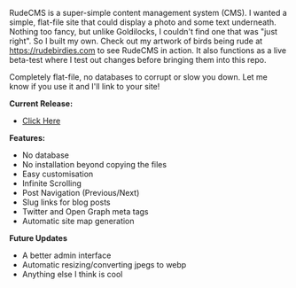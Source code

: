 RudeCMS is a super-simple content management system (CMS). I wanted a simple, flat-file site that could display a photo and some text underneath. Nothing too fancy, but unlike Goldilocks, I couldn't find one that was "just right". So I built my own. Check out my artwork of birds being rude at https://rudebirdies.com to see RudeCMS in action. It also functions as a live beta-test where I test out changes before bringing them into this repo.

Completely flat-file, no databases to corrupt or slow you down. Let me know if you use it and I'll link to your site!

**Current Release:**
- [Click Here](https://github.com/RudeCMS/RudeCMS/releases/)

**Features:**
- No database
- No installation beyond copying the files
- Easy customisation
- Infinite Scrolling
- Post Navigation (Previous/Next)
- Slug links for blog posts
- Twitter and Open Graph meta tags
- Automatic site map generation  
  
**Future Updates**
- A better admin interface
- Automatic resizing/converting jpegs to webp
- Anything else I think is cool
